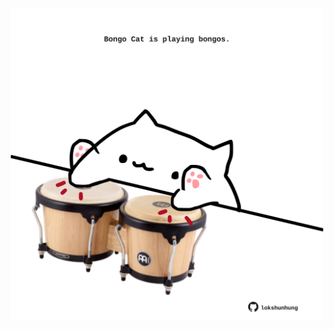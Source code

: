 <!-- built at 11/08/2023, 14:00:47 UTC -->
<p align="center">
  <img width="500" height="500" src="./ReadmeImage.svg">
</p>
